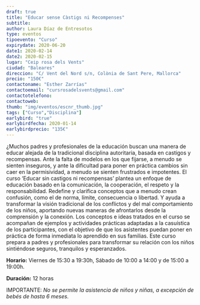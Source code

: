 ```yaml
---
draft: true
title: "Educar sense Càstigs ni Recompenses"
subtitle: 
author: Laura Díaz de Entresotos
type: eventos
tipoevento: "Curso"
expirydate: 2020-06-20
date1: 2020-02-14
date2: 2020-02-15
lugar: "Ceip rosa dels Vents"
ciudad: "Baleares"
direccion: "C/ Vent del Nord s/n, Colònia de Sant Pere, Mallorca"
precio: "150€"
contactoname: "Esther Zarrías"
contactoemail: "cursrosadelsvents@gmail.com"
contactotelefono: 
contactoweb: 
thumb: "img/eventos/escnr_thumb.jpg"
tags: ["Curso","Disciplina"]
earlybird: "true"
earlybirdfecha: 2020-01-14
earlybirdprecio: "135€"
---
```

¿Muchos padres y profesionales de la educación buscan una manera de educar alejada de la tradicional disciplina autoritaria, basada en castigos y recompensas. Ante la falta de modelos en los que fijarse, a menudo se sienten inseguros, y ante la dificultad para poner en práctica cambios sin caer en la permisividad, a menudo se sienten frustrados e impotentes.
El curso ‘Educar sin castigos ni recompensas’ plantea un enfoque de educación basado en la comunicación, la cooperación, el respeto y la responsabilidad. Redefine y clarifica conceptos que a menudo crean confusión, como el de norma, límite, consecuencia o libertad. Y ayuda a transformar la visión tradicional de los conflictos y del mal comportamiento de los niños, aportando nuevas maneras de afrontarlos desde la comprensión y la conexión.
Los conceptos e ideas tratados en el curso se acompañan de ejemplos y actividades prácticas adaptadas a la casuística de los participantes, con el objetivo de que los asistentes puedan poner en práctica de forma inmediata lo aprendido en sus familias.
Este curso prepara a padres y profesionales para transformar su relación con los niños sintiéndose seguros, tranquilos y esperanzados.

**Horario:** Viernes de 15:30 a 19:30h, Sábado de 10:00 a 14:00 y de 15:00 a 19:00h. 

**Duración:** 12 horas

IMPORTANTE: *No se permite la asistencia de niños y niñas, a excepción de bebés de hasta 6 meses.*